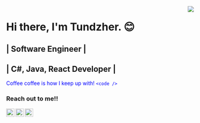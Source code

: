<img src="https://media.giphy.com/media/6heBQSjt2IoA8/giphy.gif" align ="right" >

# Hi there, I'm Tundzher. :blush:

## | Software Engineer | 
## | C#, Java, React Developer |

<font color="blue"> Coffee coffee is how I keep up with! `<code />` </font>

### Reach out to me!!

[<img width="22" src="https://unpkg.com/simple-icons@v4/icons/twitter.svg" align="left" />][twitter]
[<img width="22" src="https://unpkg.com/simple-icons@v4/icons/linkedin.svg" align="left" />][linkedin]
[<img width="22" src="https://unpkg.com/simple-icons@v4/icons/instagram.svg" align="left" />][instagram]

[twitter]: https://twitter.com/tuncerRstm
[linkedin]: https://www.linkedin.com/in/tuncer-r%C3%BCstemo%C4%9Flu-74917b187/
[instagram]:https://www.instagram.com/toniochmuzi/